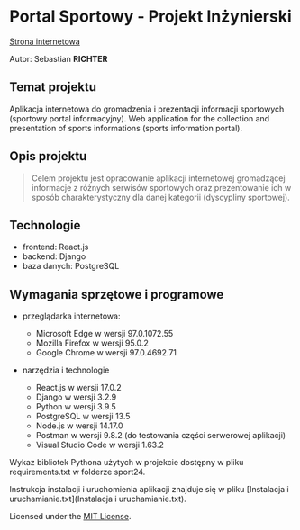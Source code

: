 # Portal Sportowy - Projekt Inżynierski
[Strona internetowa](https://sebix354.github.io/Portal-Sportowy)

Autor: Sebastian **RICHTER**
## Temat projektu
Aplikacja internetowa do gromadzenia i prezentacji informacji sportowych (sportowy portal informacyjny).
Web application for the collection and presentation of sports informations (sports information portal).
## Opis projektu
> Celem projektu jest opracowanie aplikacji internetowej gromadzącej informacje z różnych serwisów sportowych oraz prezentowanie ich w sposób charakterystyczny dla danej 
kategorii (dyscypliny sportowej).
## Technologie
- frontend: React.js
- backend: Django
- baza danych: PostgreSQL

## Wymagania sprzętowe i programowe
- przeglądarka internetowa:
	- Microsoft Edge w wersji 97.0.1072.55
	- Mozilla Firefox w wersji 95.0.2
	- Google Chrome w wersji 97.0.4692.71

- narzędzia i technologie
	- React.js w wersji 17.0.2
	- Django w wersji 3.2.9
	- Python w wersji 3.9.5
	- PostgreSQL w wersji 13.5
	- Node.js w wersji 14.17.0
	- Postman w wersji 9.8.2 (do testowania części serwerowej aplikacji)
	- Visual Studio Code w wersji 1.63.2

Wykaz bibliotek Pythona użytych w projekcie dostępny w pliku requirements.txt w folderze sport24.

Instrukcja instalacji i uruchomienia aplikacji znajduje się w pliku [Instalacja i uruchamianie.txt](Instalacja i uruchamianie.txt).

Licensed under the [MIT License](LICENSE).

